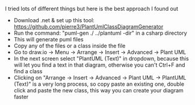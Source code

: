I tried lots of different things but here is the best approach I found out  
- Download .net & set up this tool: https://github.com/pierre3/PlantUmlClassDiagramGenerator
- Run the command: "puml-gen ./ ../plantuml -dir" in a csharp directory
- This will generate puml files
- Copy any of the files or a class inside the file
- Go to draw.io -> Menu ->  Arrange -> Insert -> Advanced -> Plant UML
- In the next screen select "PlantUML (Text)" in dropdown, because this will let you find a text in that diagram, otherwise you can't Ctrl+F and find a class
- Clicking on  "Arrange -> Insert -> Advanced -> Plant UML -> PlantUML (Text)" is a very long process, so copy paste an existing one, double click and paste the new class, this way you can create your diagram faster
